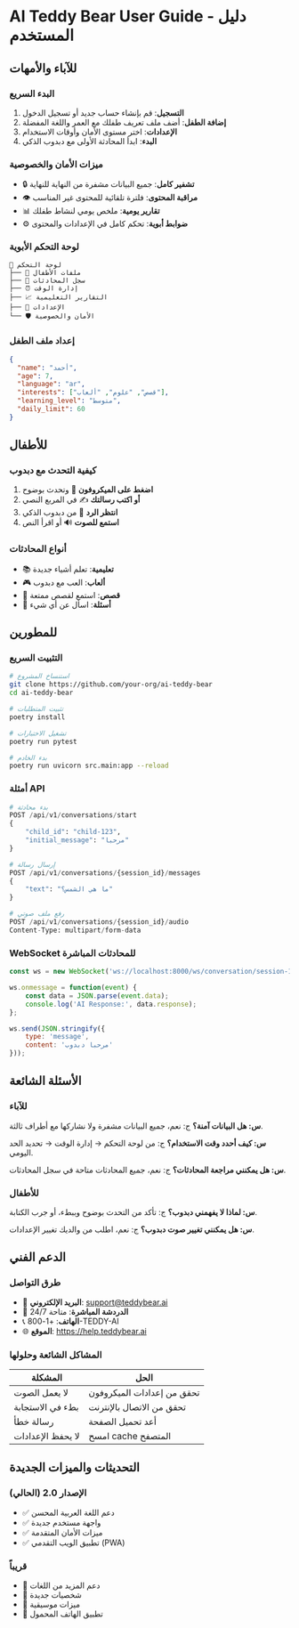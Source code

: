 # AI Teddy Bear User Guide - دليل المستخدم

## للآباء والأمهات

### البدء السريع
1. **التسجيل**: قم بإنشاء حساب جديد أو تسجيل الدخول
2. **إضافة الطفل**: أضف ملف تعريف طفلك مع العمر واللغة المفضلة
3. **الإعدادات**: اختر مستوى الأمان وأوقات الاستخدام
4. **البدء**: ابدأ المحادثة الأولى مع دبدوب الذكي

### ميزات الأمان والخصوصية
- 🔒 **تشفير كامل**: جميع البيانات مشفرة من النهاية للنهاية
- 👁️ **مراقبة المحتوى**: فلترة تلقائية للمحتوى غير المناسب
- 📊 **تقارير يومية**: ملخص يومي لنشاط طفلك
- ⚙️ **ضوابط أبوية**: تحكم كامل في الإعدادات والمحتوى

### لوحة التحكم الأبوية
```
📱 لوحة التحكم
├── 👶 ملفات الأطفال
├── 💬 سجل المحادثات
├── ⏰ إدارة الوقت
├── 📈 التقارير التعليمية
├── 🔧 الإعدادات
└── 🛡️ الأمان والخصوصية
```

### إعداد ملف الطفل
```json
{
  "name": "أحمد",
  "age": 7,
  "language": "ar",
  "interests": ["قصص", "علوم", "ألعاب"],
  "learning_level": "متوسط",
  "daily_limit": 60
}
```

## للأطفال

### كيفية التحدث مع دبدوب
1. **اضغط على الميكروفون** 🎤 وتحدث بوضوح
2. **أو اكتب رسالتك** ✍️ في المربع النصي
3. **انتظر الرد** 🧸 من دبدوب الذكي
4. **استمع للصوت** 🔊 أو اقرأ النص

### أنواع المحادثات
- 📚 **تعليمية**: تعلم أشياء جديدة
- 🎮 **ألعاب**: العب مع دبدوب
- 📖 **قصص**: استمع لقصص ممتعة
- 🤔 **أسئلة**: اسأل عن أي شيء

## للمطورين

### التثبيت السريع
```bash
# استنساخ المشروع
git clone https://github.com/your-org/ai-teddy-bear
cd ai-teddy-bear

# تثبيت المتطلبات
poetry install

# تشغيل الاختبارات
poetry run pytest

# بدء الخادم
poetry run uvicorn src.main:app --reload
```

### أمثلة API
```python
# بدء محادثة
POST /api/v1/conversations/start
{
    "child_id": "child-123",
    "initial_message": "مرحبا"
}

# إرسال رسالة
POST /api/v1/conversations/{session_id}/messages
{
    "text": "ما هي الشمس؟"
}

# رفع ملف صوتي
POST /api/v1/conversations/{session_id}/audio
Content-Type: multipart/form-data
```

### WebSocket للمحادثات المباشرة
```javascript
const ws = new WebSocket('ws://localhost:8000/ws/conversation/session-123');

ws.onmessage = function(event) {
    const data = JSON.parse(event.data);
    console.log('AI Response:', data.response);
};

ws.send(JSON.stringify({
    type: 'message',
    content: 'مرحبا دبدوب'
}));
```

## الأسئلة الشائعة

### للآباء
**س: هل البيانات آمنة؟**
ج: نعم، جميع البيانات مشفرة ولا نشاركها مع أطراف ثالثة.

**س: كيف أحدد وقت الاستخدام؟**
ج: من لوحة التحكم → إدارة الوقت → تحديد الحد اليومي.

**س: هل يمكنني مراجعة المحادثات؟**
ج: نعم، جميع المحادثات متاحة في سجل المحادثات.

### للأطفال
**س: لماذا لا يفهمني دبدوب؟**
ج: تأكد من التحدث بوضوح وببطء، أو جرب الكتابة.

**س: هل يمكنني تغيير صوت دبدوب؟**
ج: نعم، اطلب من والديك تغيير الإعدادات.

## الدعم الفني

### طرق التواصل
- 📧 **البريد الإلكتروني**: support@teddybear.ai
- 💬 **الدردشة المباشرة**: متاحة 24/7
- 📞 **الهاتف**: +1-800-TEDDY-AI
- 🌐 **الموقع**: https://help.teddybear.ai

### المشاكل الشائعة وحلولها
| المشكلة | الحل |
|---------|------|
| لا يعمل الصوت | تحقق من إعدادات الميكروفون |
| بطء في الاستجابة | تحقق من الاتصال بالإنترنت |
| رسالة خطأ | أعد تحميل الصفحة |
| لا يحفظ الإعدادات | امسح cache المتصفح |

## التحديثات والميزات الجديدة

### الإصدار 2.0 (الحالي)
- ✅ دعم اللغة العربية المحسن
- ✅ واجهة مستخدم جديدة
- ✅ ميزات الأمان المتقدمة
- ✅ تطبيق الويب التقدمي (PWA)

### قريباً
- 🔄 دعم المزيد من اللغات
- 🎨 شخصيات جديدة
- 🎵 ميزات موسيقية
- 📱 تطبيق الهاتف المحمول